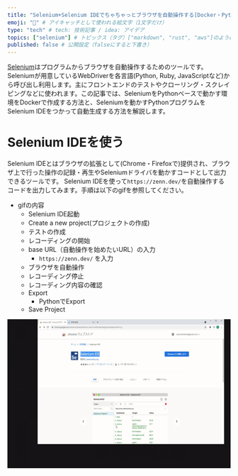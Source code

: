 ```yaml
---
title: "Selenium+Selenium IDEでちゃちゃっとブラウザを自動操作する[Docker・Python]" # 記事のタイトル
emoji: "🐻" # アイキャッチとして使われる絵文字（1文字だけ）
type: "tech" # tech: 技術記事 / idea: アイデア
topics: ["selenium"] # トピックス（タグ）["markdown", "rust", "aws"]のように指定する
published: false # 公開設定（falseにすると下書き）
---
```


[Selenium](https://www.selenium.dev/ja/documentation/)はプログラムからブラウザを自動操作するためのツールです。Seleniumが用意しているWebDriverを各言語(Python, Ruby, JavaScriptなど)から呼び出し利用します。主にフロントエンドのテストやクローリング・スクレイピングなどに使われます。この記事では、SeleniumをPythonベースで動かす環境をDockerで作成する方法と、Seleniumを動かすPythonプログラムをSelenium IDEをつかって自動生成する方法を解説します。

# Selenium IDEを使う
Selenium IDEとはブラウザの拡張として(Chrome・Firefoxで)提供され、ブラウザ上で行った操作の記録・再生やSeleniumドライバを動かすコードとして出力できるツールです。
Selenium IDEを使って`https://zenn.dev/`を自動操作するコードを出力してみます。手順は以下のgifを参照してください。

- gifの内容
  - Selenium IDE起動
  - Create a new project(プロジェクトの作成)
  - テストの作成
  - レコーディングの開始
  - base URL（自動操作を始めたいURL）の入力
    - `https://zenn.dev/` を入力
  - ブラウザを自動操作
  - レコーディング停止
  - レコーディング内容の確認
  - Export
    - PythonでExport
  - Save Project 

![selenium_zenn2.gif](/images/selenium_zenn2.gif)

